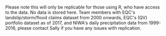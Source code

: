 Please note this will only be replicable for those using R, who have access to the data. No data is stored here. Team members with EQC's landslip/storm/flood claims dataset from 2000 onwards, EQC's (QV) portfolio dataset as of 2017, and NIWA's daily precipitation data from 1999-2016, please contact Sally if you have any issues with replication. 
